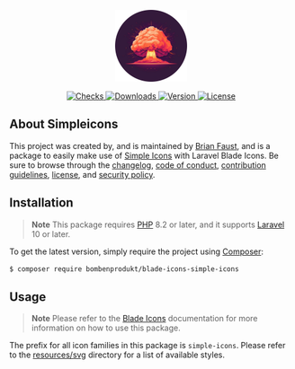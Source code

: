 <p align="center">
    <a href="https://bombenprodukt.com" target="_blank">
        <img src="https://raw.githubusercontent.com/BombenProdukt/assets/main/logo-text.svg" width="128" alt="BombenProdukt Logo" />
    </a>
</p>

<p align="center">
    <a href="https://github.com/faustbrian/blade-icons-simple-icons/actions">
        <img src="https://badge.sh/github/check-runs/BombenProdukt/blade-icons-simple-icons" alt="Checks" />
    </a>
    <a href="https://packagist.org/packages/bombenprodukt/blade-icons-simple-icons">
        <img src="https://badge.sh/packagist/downloads/BombenProdukt/blade-icons-simple-icons" alt="Downloads" />
    </a>
    <a href="https://packagist.org/packages/bombenprodukt/blade-icons-simple-icons">
        <img src="https://badge.sh/packagist/version/BombenProdukt/blade-icons-simple-icons" alt="Version" />
    </a>
    <a href="https://packagist.org/packages/bombenprodukt/blade-icons-simple-icons">
        <img src="https://badge.sh/packagist/license/BombenProdukt/blade-icons-simple-icons" alt="License" />
    </a>
</p>

## About Simpleicons

This project was created by, and is maintained by [Brian Faust](https://github.com/faustbrian), and is a package to easily make use of [Simple Icons](https://simpleicons.org/) with Laravel Blade Icons. Be sure to browse through the [changelog](CHANGELOG.md), [code of conduct](.github/CODE_OF_CONDUCT.md), [contribution guidelines](.github/CONTRIBUTING.md), [license](LICENSE), and [security policy](.github/SECURITY.md).

## Installation

> **Note**
> This package requires [PHP](https://www.php.net/) 8.2 or later, and it supports [Laravel](https://laravel.com/) 10 or later.

To get the latest version, simply require the project using [Composer](https://getcomposer.org/):

```bash
$ composer require bombenprodukt/blade-icons-simple-icons
```

## Usage

> **Note**
> Please refer to the [Blade Icons](https://github.com/faustbrian/blade-icons) documentation for more information on how to use this package.

The prefix for all icon families in this package is `simple-icons`. Please refer to the [resources/svg](/resources/svg) directory for a list of available styles.
